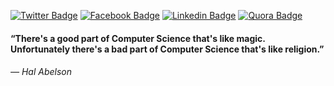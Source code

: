 [![Twitter Badge](https://img.shields.io/badge/-Twitter-1ca0f1?style=flat-square&labelColor=1ca0f1&logo=twitter&logoColor=white&link=https://twitter.com/samucadev)](https://twitter.com/samucadev)
[![Facebook Badge](https://img.shields.io/badge/-Facebook-0778E9?style=flat-square&labelColor=0778E9&logo=facebook&logoColor=white&link=https://www.facebook.com/samuel.bugs.9)](https://www.facebook.com/samuel.bugs.9)
[![Linkedin Badge](https://img.shields.io/badge/-LinkedIn-blue?style=flat-square&logo=Linkedin&logoColor=white&link=https://www.linkedin.com/in/samucafreitas/)](https://www.linkedin.com/in/samucafreitas/)
[![Quora Badge](https://img.shields.io/badge/-Quora-b92b27?style=flat-square&labelColor=b92b27&logo=quora&logoColor=white&link=https://www.quora.com/profile/Sam-Uel-60)](https://www.quora.com/profile/Sam-Uel-60)

#### “There's a good part of Computer Science that's like magic.<br>Unfortunately there's a bad part of Computer Science that's like religion.”

###### ― Hal Abelson

<!--
**samucafreitas/samucafreitas** is a ✨ _special_ ✨ repository because its `README.md` (this file) appears on your GitHub profile.

Here are some ideas to get you started:

- 🔭 I’m currently working on ...
- 🌱 I’m currently learning ...
- 👯 I’m looking to collaborate on ...
- 🤔 I’m looking for help with ...
- 💬 Ask me about ...
- 📫 How to reach me: ...
- 😄 Pronouns: ...
- ⚡ Fun fact: ...
-->
